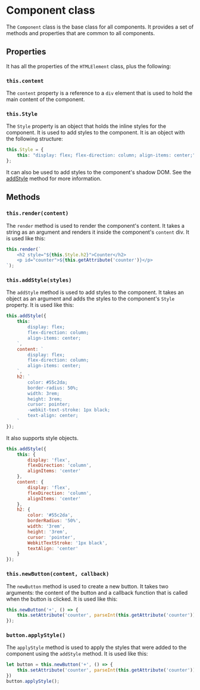 # Component class
The `Component` class is the base class for all components. It provides a set of methods and properties that are common to all components.

## Properties
It has all the properties of the `HTMLElement` class, plus the following:
### `this.content`
The `content` property is a reference to a `div` element that is used to hold the main content of the component.
### `this.Style`
The `Style` property is an object that holds the inline styles for the component. It is used to add styles to the component. It is an object with the following structure:
```javascript
this.Style = {
    this: "display: flex; flex-direction: column; align-items: center;"
};
```

It can also be used to add styles to the component's shadow DOM. See the [addStyle](#addstyle) method for more information.

## Methods
### `this.render(content)`
The `render` method is used to render the component's content. It takes a string as an argument and renders it inside the component's `content` div. It is used like this:
```javascript
this.render(`
    <h2 style="${this.Style.h2}">Counter</h2>
    <p id="counter">${this.getAttribute('counter')}</p>
`);
```

### `this.addStyle(styles)`
The `addStyle` method is used to add styles to the component. It takes an object as an argument and adds the styles to the component's `Style` property. It is used like this:
```javascript
this.addStyle({
    this: `
        display: flex;
        flex-direction: column;
        align-items: center;
    `,
    content: `
        display: flex;
        flex-direction: column;
        align-items: center;
    `,
    h2: `
        color: #55c2da;
        border-radius: 50%;
        width: 3rem;
        height: 3rem;
        cursor: pointer;
        -webkit-text-stroke: 1px black;
        text-align: center;
    `
});
```
It also supports style objects.
```javascript
this.addStyle({
    this: {
        display: 'flex',
        flexDirection: 'column',
        alignItems: 'center'
    },
    content: {
        display: 'flex',
        flexDirection: 'column',
        alignItems: 'center'
    },
    h2: {
        color: '#55c2da',
        borderRadius: '50%',
        width: '3rem',
        height: '3rem',
        cursor: 'pointer',
        WebkitTextStroke: '1px black',
        textAlign: 'center'
    }
});
```
### `this.newButton(content, callback)`
The `newButton` method is used to create a new button. It takes two arguments: the content of the button and a callback function that is called when the button is clicked. It is used like this:
```javascript
this.newButton('+', () => {
    this.setAttribute('counter', parseInt(this.getAttribute('counter')) + 1);
});
```

### `button.applyStyle()`
The `applyStyle` method is used to apply the styles that were added to the component using the `addStyle` method. It is used like this:
```javascript
let button = this.newButton('+', () => {
    this.setAttribute('counter', parseInt(this.getAttribute('counter')) + 1);
})
button.applyStyle();
```